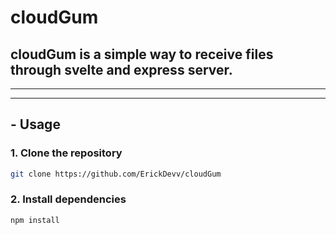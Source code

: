 # cloudGum

## cloudGum is a simple way to receive files through **svelte** and **express** server.
---
---
## - Usage
### 1. Clone the repository
```bash
git clone https://github.com/ErickDevv/cloudGum
```
### 2. Install dependencies
```bash
npm install
```

